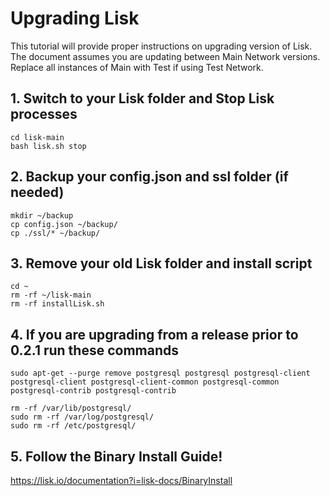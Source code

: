 # Upgrading Lisk 

This tutorial will provide proper instructions on upgrading version of Lisk. The document assumes you are updating between Main Network versions. Replace all instances of Main with Test if using Test Network.

## 1. Switch to your Lisk folder and Stop Lisk processes

```text
cd lisk-main
bash lisk.sh stop
```
	
## 2. Backup your config.json and ssl folder (if needed)

```text
mkdir ~/backup
cp config.json ~/backup/
cp ./ssl/* ~/backup/
```

## 3. Remove your old Lisk folder and install script

```text
cd ~
rm -rf ~/lisk-main
rm -rf installLisk.sh	
```

## 4. If you are upgrading from a release prior to 0.2.1 run these commands

```text
sudo apt-get --purge remove postgresql postgresql postgresql-client postgresql-client postgresql-client-common postgresql-common postgresql-contrib postgresql-contrib

rm -rf /var/lib/postgresql/
sudo rm -rf /var/log/postgresql/
sudo rm -rf /etc/postgresql/
```

## 5. Follow the Binary Install Guide!
	
https://lisk.io/documentation?i=lisk-docs/BinaryInstall
